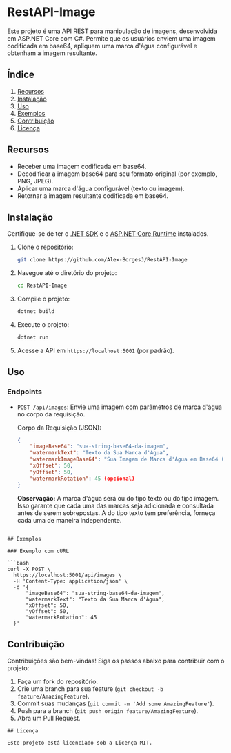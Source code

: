 # RestAPI-Image

Este projeto é uma API REST para manipulação de imagens, desenvolvida em ASP.NET Core com C#. Permite que os usuários enviem uma imagem codificada em base64, apliquem uma marca d'água configurável e obtenham a imagem resultante.

## Índice
1. [Recursos](#recursos)
2. [Instalação](#instalação)
3. [Uso](#uso)
4. [Exemplos](#exemplos)
5. [Contribuição](#contribuição)
6. [Licença](#licença)

## Recursos

- Receber uma imagem codificada em base64.
- Decodificar a imagem base64 para seu formato original (por exemplo, PNG, JPEG).
- Aplicar uma marca d'água configurável (texto ou imagem).
- Retornar a imagem resultante codificada em base64.

## Instalação

Certifique-se de ter o [.NET SDK](https://dotnet.microsoft.com/download) e o [ASP.NET Core Runtime](https://dotnet.microsoft.com/download/dotnet) instalados.

1. Clone o repositório:

    ```bash
    git clone https://github.com/Alex-BorgesJ/RestAPI-Image
    ```

2. Navegue até o diretório do projeto:

    ```bash
    cd RestAPI-Image
    ```

3. Compile o projeto:

    ```bash
    dotnet build
    ```

4. Execute o projeto:

    ```bash
    dotnet run
    ```

5. Acesse a API em `https://localhost:5001` (por padrão).

## Uso

### Endpoints

- `POST /api/images`: Envie uma imagem com parâmetros de marca d'água no corpo da requisição.
  
  Corpo da Requisição (JSON):
  ```json
  {
      "imageBase64": "sua-string-base64-da-imagem",
      "watermarkText": "Texto da Sua Marca d'Água",
      "watermarkImageBase64": "Sua Imagem de Marca d'Água em Base64 (opcional)",
      "xOffset": 50,
      "yOffset": 50,
      "watermarkRotation": 45 (opcional)
  }
  ```
   **Observação:** A marca d'água será ou do tipo texto ou do tipo imagem. Isso garante que cada uma das marcas seja adicionada e consultada antes de serem sobrepostas. A do tipo texto tem preferência, forneça cada uma de maneira independente.
```

## Exemplos

### Exemplo com cURL

```bash
curl -X POST \
  https://localhost:5001/api/images \
  -H 'Content-Type: application/json' \
  -d '{
      "imageBase64": "sua-string-base64-da-imagem",
      "watermarkText": "Texto da Sua Marca d'Água",
      "xOffset": 50,
      "yOffset": 50,
      "watermarkRotation": 45
  }'
```

## Contribuição

Contribuições são bem-vindas! Siga os passos abaixo para contribuir com o projeto:

1. Faça um fork do repositório.
2. Crie uma branch para sua feature (`git checkout -b feature/AmazingFeature`).
3. Commit suas mudanças (`git commit -m 'Add some AmazingFeature'`).
4. Push para a branch (`git push origin feature/AmazingFeature`).
5. Abra um Pull Request.
```
## Licença

Este projeto está licenciado sob a Licença MIT.
```